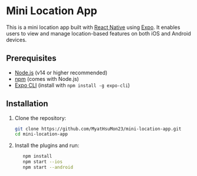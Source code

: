 # Mini Location App

This is a mini location app built with [React Native](https://reactnative.dev/) using [Expo](https://expo.dev/). It enables users to view and manage location-based features on both iOS and Android devices.

## Prerequisites

- [Node.js](https://nodejs.org/en/) (v14 or higher recommended)
- [npm](https://www.npmjs.com/) (comes with Node.js)
- [Expo CLI](https://docs.expo.dev/get-started/installation/) (install with `npm install -g expo-cli`)

## Installation

1. Clone the repository:

   ```bash
   git clone https://github.com/MyatHsuMon23/mini-location-app.git
   cd mini-location-app

2. Install the plugins and run:

   ```bash
      npm install
      npm start --ios
      npm start --android
